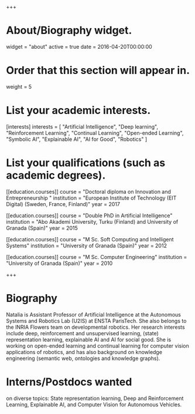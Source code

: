 +++
# About/Biography widget.
widget = "about"
active = true
date = 2016-04-20T00:00:00

# Order that this section will appear in.
weight = 5

# List your academic interests.
[interests]
  interests = [
    "Artificial Intelligence",
    "Deep learning",
    "Reinforcement Learning",
    "Continual Learning",
    "Open-ended Learning",
    "Symbolic AI",
    "Explainable AI",
    "AI for Good",
    "Robotics"
  ]

# List your qualifications (such as academic degrees).
[[education.courses]]
  course = "Doctoral diploma on Innovation and Entrepreneurship "
  institution = "European Institute of Technology (EIT Digital) (Sweden, France, Finland)"
  year = 2017

[[education.courses]]
  course = "Double PhD in Artificial Intelligence"
  institution = "Abo Akademi University, Turku (Finland) and University of Granada (Spain)"
  year = 2015

[[education.courses]]
  course = "M Sc. Soft Computing and Intelligent Systems"
  institution = "University of Granada (Spain)"
  year = 2012

[[education.courses]]
  course = "M Sc. Computer Engineering"
  institution = "University of Granada (Spain)"
  year = 2010
 
+++

# Biography

Natalia is Assistant Professor of Artificial Intelligence at the Autonomous Systems and Robotics Lab (U2IS) at ENSTA ParisTech. She also belongs to the INRIA Flowers team on developmental robotics. Her research interests include deep, reinforcement and unsupervised learning, (state) representation learning, explainable AI and AI for social good. She is working on open-ended learning and continual learning for computer vision applications of robotics, and has also background on knowledge engineering (semantic web, ontologies and knowledge graphs). 

# Interns/Postdocs wanted
on diverse topics: State representation learning, Deep and Reinforcement Learning, Explainable AI, and Computer Vision for Autonomous Vehicles.
